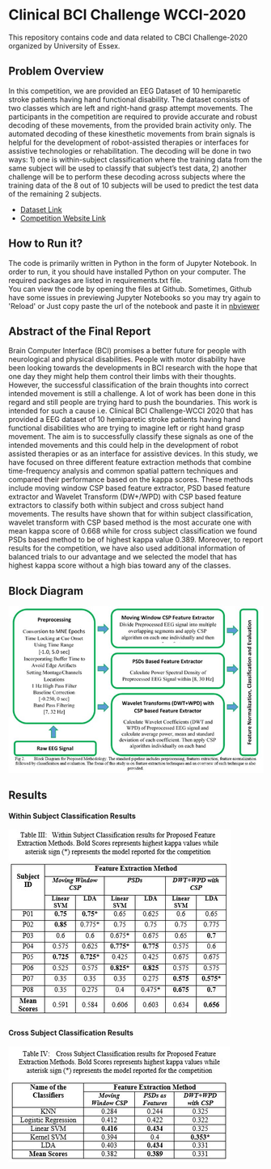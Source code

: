 

# Clinical BCI Challenge WCCI-2020

This repository contains code and data related to CBCI Challenge-2020 organized by University of Essex. 

## Problem Overview
In this competition, we are provided an EEG Dataset of 10 hemiparetic stroke patients having hand functional disability. The dataset consists of two classes which are left and right-hand grasp attempt movements. The participants in the competition are required to provide accurate and robust decoding of these movements, from the provided brain activity only. The automated decoding of these kinesthetic movements from brain signals is helpful for the development of robot-assisted therapies or interfaces for assistive technologies or rehabilitation. The decoding will be done in two ways: 1) one is within-subject classification where the training data from the same subject will be used to classify that subject’s test data, 2) another challenge will be to perform these decoding across subjects where the training data of the 8 out of 10 subjects will be used to predict the test data of the remaining 2 subjects.
 - [Dataset Link](https://github.com/5anirban9/Clinical-Brain-Computer-Interfaces-Challenge-WCCI-2020-Glasgow)
 - [Competition Website Link](https://sites.google.com/view/bci-comp-wcci/?fbclid=IwAR37WLQ_xNd5qsZvktZCT8XJerHhmVb_bU5HDu69CnO85DE3iF0fs57vQ6M)

## How to Run it?
The code is primarily written in Python in the form of Jupyter Notebook. In order to run, it you should have installed Python on your computer. The required packages are listed in requirements.txt file.  
You can view the code by opening the files at Github. Sometimes, Github have some issues in previewing Jupyter Notebooks so you may try again to 'Reload' or Just copy paste the url of the notebook and paste it in  [nbviewer](https://nbviewer.jupyter.org/)

## Abstract of the Final Report
Brain Computer Interface (BCI) promises a better future for people with neurological and physical disabilities. People with motor disability have been looking towards the developments in BCI research with the hope that one day they might help them control their limbs with their thoughts. However, the successful classification of the brain thoughts into correct intended movement is still a challenge. A lot of work has been done in this regard and still people are trying hard to push the boundaries. This work is intended for such a cause i.e. Clinical BCI Challenge-WCCI 2020 that has provided a EEG dataset of 10 hemiparetic stroke patients having hand functional disabilities who are trying to imagine left or right hand grasp movement. The aim is to successfully classify these signals as one of the intended movements and this could help in the development of robot assisted therapies or as an interface for assistive devices. In this study, we have focused on three different feature extraction methods that combine time-frequency analysis and common spatial pattern techniques and compared their performance based on the kappa scores. These methods include moving window CSP based feature extractor, PSD based feature extractor and Wavelet Transform (DW+/WPD) with CSP based feature extractors to classify both within subject and cross subject hand movements. The results have shown that for within subject classification, wavelet transform with CSP based method is the most accurate one with mean kappa score of 0.668 while for cross subject classification we found PSDs based method to be of highest kappa value 0.389. Moreover, to report results for the competition, we have also used additional information of balanced trials to our advantage and we selected the model that has highest kappa score without a high bias toward any of the classes.

## Block Diagram
<img src="Images/BlockDiagram.JPG">

## Results

#### Within Subject Classification Results
<img src="Images/within_subject_results.JPG">

#### Cross Subject Classification Results
<img src="Images/cross_subject_results.JPG">
